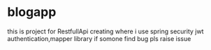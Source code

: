 # blogapp
this is project for RestfullApi creating where i use spring security jwt authentication,mapper library
if somone find bug pls raise issue
